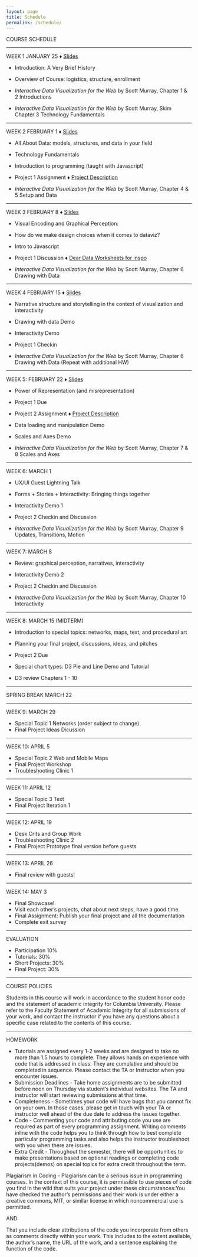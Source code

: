 ```yaml
---
layout: page
title: Schedule
permalink: /schedule/
---
```


COURSE SCHEDULE 

________________________________________________________________________________
WEEK 1 JANUARY 25
<span id="slideBullet"> &#9830; </span><a href="https://docs.google.com/presentation/d/113_2gaVM6rhrJxREdOftAjYqwJuGx4VL6ajnGePwlBo/edit?usp=sharing" target="_blank">Slides</a>

- Introduction: A Very Brief History
- Overview of Course: logistics, structure, enrollment

- <i>Interactive Data Visualization for the Web</i> by Scott Murray, Chapter 1 & 2 Introductions
- <i>Interactive Data Visualization for the Web</i> by Scott Murray, Skim Chapter 3 Technology Fundamentals

________________________________________________________________________________ 
WEEK 2 FEBRUARY 1
<span id="slideBullet"> &#9830; </span><a href="https://docs.google.com/presentation/d/19TMqK8XmWMZc94I3pa6138WoyxGD4gSFxFBBYZwyLX4/edit?usp=sharing" target="_blank">Slides</a>
- All About Data: models, structures, and data in your field
- Technology Fundamentals
- Introduction to programming (taught with Javascript)
- Project 1 Assignment <span id="slideBullet"> &#9830; <a href="../assets/img/project1.pdf" target="_blank">Project Description</a></span>

- <i>Interactive Data Visualization for the Web</i> by Scott Murray, Chapter 4 & 5 Setup and Data

________________________________________________________________________________
WEEK 3 FEBRUARY 8
<span id="slideBullet"> &#9830; </span><a href="https://docs.google.com/presentation/d/1_oTg3WI2Nya8IStz0sLM-TZG4v_Xn9lA63W24wVdxsw/edit?usp=sharing" target="_blank">Slides</a>
- Visual Encoding and Graphical Perception: 
- How do we make design choices when it comes to dataviz?
- Intro to Javascript
- Project 1 Discussion <span id="slideBullet"> &#9830; </span><a href="../assets/img/dear_data_excerpt.pdf" target="_blank">Dear Data Worksheets for inspo</a>

- <i>Interactive Data Visualization for the Web</i> by Scott Murray, Chapter 6 Drawing with Data

________________________________________________________________________________
WEEK 4 FEBRUARY 15
<span id="slideBullet"> &#9830; </span><a href="https://docs.google.com/presentation/d/1Z_Ubci0YnehhcNCeqpJ-zgoMSwcB8iS-tIOKCqu14dw/edit?usp=sharing" target="_blank">Slides</a>
- Narrative structure and storytelling in the context of visualization and interactivity
- Drawing with data Demo
- Interactivity Demo
- Project 1 Checkin

- <i>Interactive Data Visualization for the Web</i> by Scott Murray, Chapter 6 Drawing with Data (Repeat with additional HW)

________________________________________________________________________________
WEEK 5: FEBRUARY 22
<span id="slideBullet"> &#9830; </span><a href="https://docs.google.com/presentation/d/1AZ_pLCuHvXM7_x4bLsndgL7pAQ4cgxEewA-C3X9CdLE/edit?usp=sharing" target="_blank">Slides</a>
- Power of Representation (and misrepresentation)
- Project 1 Due
- Project 2 Assignment <span id="slideBullet"> &#9830; <a href="../assets/img/Project 2 Public Data Exploration.pdf" target="_blank">Project Description</a></span>
- Data loading and manipulation Demo
- Scales and Axes Demo

- <i>Interactive Data Visualization for the Web</i> by Scott Murray, Chapter 7 & 8 Scales and Axes

________________________________________________________________________________
WEEK 6: MARCH 1

- UX/UI Guest Lightning Talk
- Forms + Stories + Interactivity: Bringing things together
- Interactivity Demo 1
- Project 2 Checkin and Discussion

- <i>Interactive Data Visualization for the Web</i> by Scott Murray, Chapter 9 Updates, Transitions, Motion

________________________________________________________________________________
WEEK 7: MARCH 8

- Review: graphical perception, narratives, interactivity
- Interactivity Demo 2
- Project 2 Checkin and Discussion

- <i>Interactive Data Visualization for the Web</i> by Scott Murray, Chapter 10 Interactivity

________________________________________________________________________________
WEEK 8: MARCH 15
(MIDTERM) 

- Introduction to special topics: networks, maps, text, and procedural art
- Planning your final project, discussions, ideas, and pitches
- Project 2 Due

- Special chart types: D3 Pie and Line Demo and Tutorial
- D3 review Chapters 1 - 10

________________________________________________________________________________

SPRING BREAK MARCH 22 

________________________________________________________________________________

WEEK 9: MARCH 29

- Special Topic 1 Networks (order subject to change)
- Final Project Ideas Dicussion

________________________________________________________________________________

WEEK 10: APRIL 5

- Special Topic 2 Web and Mobile Maps
- Final Project Workshop
- Troubleshooting Clinic 1 

________________________________________________________________________________
WEEK 11: APRIL 12

- Special Topic 3 Text
- Final Project Iteration 1
        
________________________________________________________________________________

WEEK 12: APRIL 19

- Desk Crits and Group Work
- Troubleshooting Clinic 2
- Final Project Prototype final version before guests

________________________________________________________________________________

WEEK 13: APRIL 26

- Final review with guests!

________________________________________________________________________________
WEEK 14: MAY 3

- Final Showcase! 
- Visit each other’s projects, chat about next steps, have a good time.
- Final Assignment: Publish your final project and all the documentation
- Complete exit survey	

____________________________________________________________________________________

EVALUATION

- Participation 10%	
- Tutorials: 30%		
- Short Projects: 30%		
- Final Project: 30%

____________________________________________________________________________________
COURSE POLICIES

Students in this course will work in accordance to the student honor code and the statement of academic integrity for Columbia University. Please refer to the Faculty Statement of Academic Integrity for all submissions of your work, and contact the instructor if you have any questions about a specific case related to the contents of this course. 

____________________________________________________________________________________
HOMEWORK

- Tutorials are assigned every 1-2 weeks and are designed to take no more than 1.5 hours to complete. They allows hands on experience with code that is addressed in class. They are cumulative and should be completed in sequence. Please contact the TA or Instructor when you encounter issues. 
- Submission Deadlines - Take home assignments are to be submitted before noon on Thursday via student’s individual websites. The TA and instructor will start reviewing submissions at that time.
- Completeness - Sometimes your code will have bugs that you cannot fix on your own. In those cases, please get in touch with your TA or instructor well ahead of the due date to address the issues together. 
- Code - Commenting your code and attributing code you use are required as part of every programming assignment. Writing comments inline with the code helps you to think through how to best complete particular programming tasks and also helps the instructor troubleshoot with you when there are issues. 
- Extra Credit - Throughout the semester, there will be opportunities to make presentations based on optional readings or completing code projects(demos) on special topics for extra credit throughout the term.

Plagiarism in Coding - Plagiarism can be a serious issue in programming courses. In the context of this course, it is permissible to use pieces of code you find in the wild that suits your project under these circumstances:You have checked the author’s permissions and their work is under either a creative commons, MIT, or similar license in which noncommercial use is permitted.

AND

That you include clear attributions of the code you incorporate from others as comments directly within your work. This includes to the extent available, the author’s name, the URL of the work, and a sentence explaining the function of the code.

